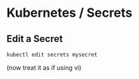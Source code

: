 # Kubernetes / Secrets

## Edit a Secret

```
kubectl edit secrets mysecret
```
(now treat it as if using vi)

